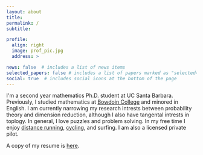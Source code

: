```yaml
---
layout: about
title: 
permalink: /
subtitle: 

profile:
  align: right
  image: prof_pic.jpg
  address: >

news: false  # includes a list of news items
selected_papers: false # includes a list of papers marked as "selected={true}"
social: true  # includes social icons at the bottom of the page
---
```


I'm a second year mathematics Ph.D. student at UC Santa Barbara.  Previously, I studied mathematics at [Bowdoin College](https://en.wikipedia.org/wiki/Bowdoin_College) and minored in English.  I am currently narrowing my research intrests between probability theory and dimension reduction, although I also have tangental intrests in toplogy.  In general, I love puzzles and problem solving.  In my free time I enjoy [distance running](https://www.strava.com/athletes/68004667), [cycling](https://www.strava.com/athletes/68004667), and surfing.  I am also a licensed private pilot.  

A copy of my resume is [here](assets/pdf/resume_8-28.pdf).
